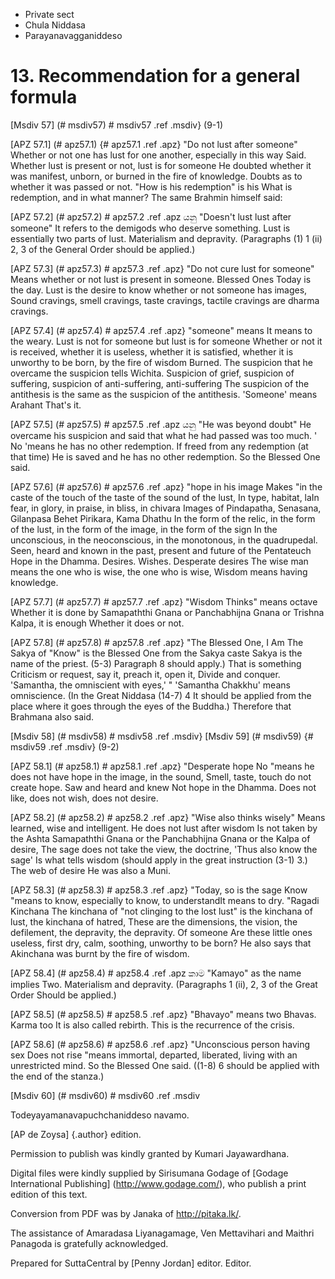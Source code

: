 - Private sect
- Chula Niddasa
- Parayanavagganiddeso

# 13. Recommendation for a general formula

[Msdiv 57] (# msdiv57) # msdiv57 .ref .msdiv} (9-1)

[APZ 57.1] (# apz57.1) {# apz57.1 .ref .apz} "Do not lust after someone"
Whether or not one has lust for one another, especially in this way
Said. Whether lust is present or not, lust is for someone
He doubted whether it was manifest, unborn, or burned in the fire of knowledge.
Doubts as to whether it was passed or not. "How is his redemption" is his
What is redemption, and in what manner? The same Brahmin himself said:

[APZ 57.2] (# apz57.2) # apz57.2 .ref .apz යනු "Doesn't lust lust after someone"
It refers to the demigods who deserve something.
Lust is essentially two parts of lust. Materialism and depravity.
(Paragraphs (1) 1 (ii) 2, 3 of the General Order should be applied.)

[APZ 57.3] (# apz57.3) # apz57.3 .ref .apz} "Do not cure lust for someone"
Means whether or not lust is present in someone. Blessed Ones
Today is the day. Lust is the desire to know whether or not someone has images,
Sound cravings, smell cravings, taste cravings, tactile cravings are dharma cravings.

[APZ 57.4] (# apz57.4) # apz57.4 .ref .apz} "someone" means
It means to the weary. Lust is not for someone but lust is for someone
Whether or not it is received, whether it is useless, whether it is satisfied, whether it is unworthy to be born, by the fire of wisdom
Burned. The suspicion that he overcame the suspicion tells Wichita.
Suspicion of grief, suspicion of suffering, suspicion of anti-suffering, anti-suffering
The suspicion of the antithesis is the same as the suspicion of the antithesis. 'Someone' means Arahant
That's it.

[APZ 57.5] (# apz57.5) # apz57.5 .ref .apz යනු "He was beyond doubt"
He overcame his suspicion and said that what he had passed was too much. '
No 'means he has no other redemption. If freed from any redemption (at that time)
He is saved and he has no other redemption. So the Blessed One said.

[APZ 57.6] (# apz57.6) # apz57.6 .ref .apz} "hope in his image
Makes "in the caste of the touch of the taste of the sound of the lust,
In type, habitat, laIn fear, in glory, in praise, in bliss, in chivara
Images of Pindapatha, Senasana, Gilanpasa Behet Pirikara, Kama Dhathu
In the form of the relic, in the form of the lust, in the form of the image, in the form of the sign
In the unconscious, in the neoconscious, in the monotonous, in the quadrupedal.
Seen, heard and known in the past, present and future of the Pentateuch
Hope in the Dhamma. Desires. Wishes. Desperate desires
The wise man means the one who is wise, the one who is wise,
Wisdom means having knowledge.

[APZ 57.7] (# apz57.7) # apz57.7 .ref .apz} "Wisdom Thinks" means octave
Whether it is done by Samapaththi Gnana or Panchabhijna Gnana or Trishna Kalpa, it is enough
Whether it does or not.

[APZ 57.8] (# apz57.8) # apz57.8 .ref .apz} "The Blessed One, I Am
The Sakya of "Know" is the Blessed One from the Sakya caste
Sakya is the name of the priest. (5-3) Paragraph 8 should apply.) That is something
Criticism or request, say it, preach it, open it,
Divide and conquer. 'Samantha, the omniscient with eyes,' "
'Samantha Chakkhu' means omniscience. (In the Great Niddasa (14-7) 4
It should be applied from the place where it goes through the eyes of the Buddha.) Therefore that Brahmana also said.

[Msdiv 58] (# msdiv58) # msdiv58 .ref .msdiv} [Msdiv 59] (# msdiv59) {# msdiv59
.ref .msdiv} (9-2)

[APZ 58.1] (# apz58.1) # apz58.1 .ref .apz} "Desperate hope
No "means he does not have hope in the image, in the sound,
Smell, taste, touch do not create hope. Saw and heard and knew
Not hope in the Dhamma. Does not like, does not wish, does not desire.

[APZ 58.2] (# apz58.2) # apz58.2 .ref .apz} "Wise also thinks wisely"
Means learned, wise and intelligent. He does not lust after wisdom
Is not taken by the Ashta Samapaththi Gnana or the Panchabhijna Gnana or the Kalpa of desire,
The sage does not take the view, the doctrine, 'Thus also know the sage'
Is what tells wisdom (should apply in the great instruction (3-1) 3.) The web of desire
He was also a Muni.

[APZ 58.3] (# apz58.3) # apz58.3 .ref .apz} "Today, so is the sage
Know "means to know, especially to know, to understandIt means to dry. "Ragadi Kinchana
The kinchana of "not clinging to the lost lust" is the kinchana of lust, the kinchana of hatred,
These are the dimensions, the vision, the defilement, the depravity, the depravity. Of someone
Are these little ones useless, first dry, calm, soothing, unworthy to be born?
He also says that Akinchana was burnt by the fire of wisdom.

[APZ 58.4] (# apz58.4) # apz58.4 .ref .apz කාම "Kamayo" as the name implies
Two. Materialism and depravity. (Paragraphs 1 (ii), 2, 3 of the Great Order
Should be applied.)

[APZ 58.5] (# apz58.5) # apz58.5 .ref .apz} "Bhavayo" means two Bhavas. Karma too
It is also called rebirth. This is the recurrence of the crisis.

[APZ 58.6] (# apz58.6) # apz58.6 .ref .apz} "Unconscious person having sex
Does not rise "means immortal, departed, liberated, living with an unrestricted mind.
So the Blessed One said. ((1-8) 6 should be applied with the end of the stanza.)

[Msdiv 60] (# msdiv60) # msdiv60 .ref .msdiv

Todeyayamanavapuchchaniddeso navamo.

[AP de Zoysa] {.author} edition.

Permission to publish was kindly granted by Kumari Jayawardhana.

Digital files were kindly supplied by Sirisumana Godage of [Godage
International Publishing] (http://www.godage.com/), who publish a print
edition of this text.

Conversion from PDF was by Janaka of <http://pitaka.lk/>.

The assistance of Amaradasa Liyanagamage, Ven Mettavihari and Maithri
Panagoda is gratefully acknowledged.

Prepared for SuttaCentral by [Penny Jordan] editor. Editor.
